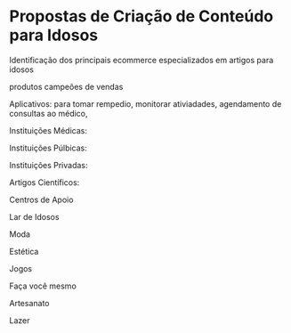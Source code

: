 # Propostas de Criação de Conteúdo para Idosos

Identificação dos principais ecommerce especializados em artigos para idosos



produtos campeões de vendas


Aplicativos: para tomar rempedio, monitorar ativiadades, agendamento de consultas ao médico, 


Instituições Médicas:

Instituições Púlbicas:

Instituições Privadas:




Artigos Científicos:



Centros de Apoio


Lar de Idosos


Moda


Estética


Jogos


Faça você mesmo


Artesanato

Lazer